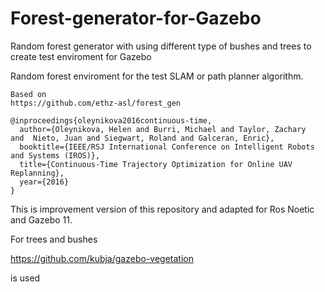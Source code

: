 # Forest-generator-for-Gazebo
Random forest generator with using different type of bushes and trees to create test enviroment for Gazebo


Random forest enviroment for the test SLAM or path planner algorithm.

```
Based on 
https://github.com/ethz-asl/forest_gen

@inproceedings{oleynikova2016continuous-time,
  author={Oleynikova, Helen and Burri, Michael and Taylor, Zachary  and  Nieto, Juan and Siegwart, Roland and Galceran, Enric},
  booktitle={IEEE/RSJ International Conference on Intelligent Robots and Systems (IROS)},
  title={Continuous-Time Trajectory Optimization for Online UAV Replanning},
  year={2016}
}
```
This is improvement version of this repository and adapted for Ros Noetic and Gazebo 11.

For trees and bushes 

https://github.com/kubja/gazebo-vegetation

is used

